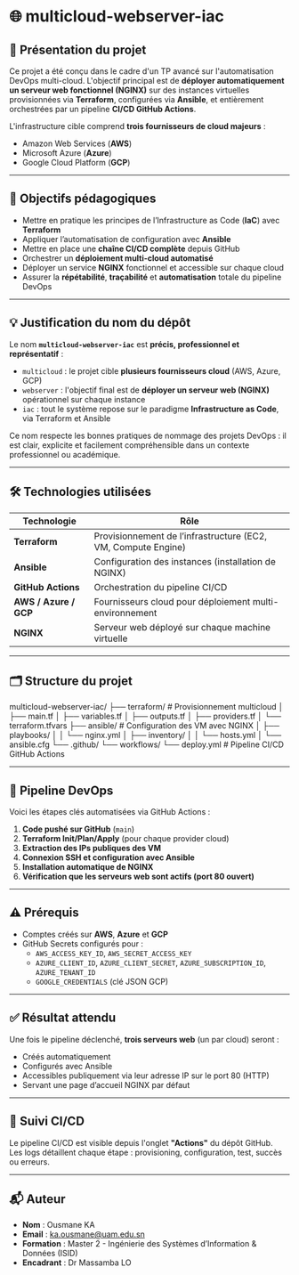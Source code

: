 # 🌐 multicloud-webserver-iac

## 📘 Présentation du projet

Ce projet a été conçu dans le cadre d'un TP avancé sur l'automatisation DevOps multi-cloud. L'objectif principal est de **déployer automatiquement un serveur web fonctionnel (NGINX)** sur des instances virtuelles provisionnées via **Terraform**, configurées via **Ansible**, et entièrement orchestrées par un pipeline **CI/CD GitHub Actions**.

L'infrastructure cible comprend **trois fournisseurs de cloud majeurs** :  
- Amazon Web Services (**AWS**)  
- Microsoft Azure (**Azure**)  
- Google Cloud Platform (**GCP**)

---

## 🎯 Objectifs pédagogiques

- Mettre en pratique les principes de l’Infrastructure as Code (**IaC**) avec **Terraform**
- Appliquer l’automatisation de configuration avec **Ansible**
- Mettre en place une **chaîne CI/CD complète** depuis GitHub
- Orchestrer un **déploiement multi-cloud automatisé**
- Déployer un service **NGINX** fonctionnel et accessible sur chaque cloud
- Assurer la **répétabilité**, **traçabilité** et **automatisation** totale du pipeline DevOps

---

## 💡 Justification du nom du dépôt

Le nom **`multicloud-webserver-iac`** est **précis, professionnel et représentatif** :

- `multicloud` : le projet cible **plusieurs fournisseurs cloud** (AWS, Azure, GCP)
- `webserver` : l'objectif final est de **déployer un serveur web (NGINX)** opérationnel sur chaque instance
- `iac` : tout le système repose sur le paradigme **Infrastructure as Code**, via Terraform et Ansible

Ce nom respecte les bonnes pratiques de nommage des projets DevOps : il est clair, explicite et facilement compréhensible dans un contexte professionnel ou académique.

---

## 🛠️ Technologies utilisées

| Technologie | Rôle |
|-------------|------|
| **Terraform** | Provisionnement de l’infrastructure (EC2, VM, Compute Engine) |
| **Ansible** | Configuration des instances (installation de NGINX) |
| **GitHub Actions** | Orchestration du pipeline CI/CD |
| **AWS / Azure / GCP** | Fournisseurs cloud pour déploiement multi-environnement |
| **NGINX** | Serveur web déployé sur chaque machine virtuelle |

---

## 🗂️ Structure du projet

multicloud-webserver-iac/
├── terraform/ # Provisionnement multicloud
│ ├── main.tf
│ ├── variables.tf
│ ├── outputs.tf
│ ├── providers.tf
│ └── terraform.tfvars
├── ansible/ # Configuration des VM avec NGINX
│ ├── playbooks/
│ │ └── nginx.yml
│ ├── inventory/
│ │ └── hosts.yml
│ └── ansible.cfg
└── .github/
└── workflows/
└── deploy.yml # Pipeline CI/CD GitHub Actions

---

## 🔄 Pipeline DevOps

Voici les étapes clés automatisées via GitHub Actions :

1. **Code pushé sur GitHub** (`main`)
2. **Terraform Init/Plan/Apply** (pour chaque provider cloud)
3. **Extraction des IPs publiques des VM**
4. **Connexion SSH et configuration avec Ansible**
5. **Installation automatique de NGINX**
6. **Vérification que les serveurs web sont actifs (port 80 ouvert)**

---

## ⚠️ Prérequis

- Comptes créés sur **AWS**, **Azure** et **GCP**
- GitHub Secrets configurés pour :
  - `AWS_ACCESS_KEY_ID`, `AWS_SECRET_ACCESS_KEY`
  - `AZURE_CLIENT_ID`, `AZURE_CLIENT_SECRET`, `AZURE_SUBSCRIPTION_ID`, `AZURE_TENANT_ID`
  - `GOOGLE_CREDENTIALS` (clé JSON GCP)

---

## ✅ Résultat attendu

Une fois le pipeline déclenché, **trois serveurs web** (un par cloud) seront :
- Créés automatiquement
- Configurés avec Ansible
- Accessibles publiquement via leur adresse IP sur le port 80 (HTTP)
- Servant une page d’accueil NGINX par défaut

---

## 📍 Suivi CI/CD

Le pipeline CI/CD est visible depuis l'onglet **"Actions"** du dépôt GitHub.  
Les logs détaillent chaque étape : provisioning, configuration, test, succès ou erreurs.

---

## 📬 Auteur

- **Nom** : Ousmane KA 
- **Email** : ka.ousmane@uam.edu.sn 
- **Formation** : Master 2 - Ingénierie des Systèmes d’Information & Données (ISID)  
- **Encadrant** : Dr Massamba LO


